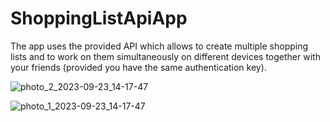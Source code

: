 # ShoppingListApiApp
The app uses the provided API which allows to create multiple shopping lists and to work on them simultaneously on different devices 
together with your friends (provided you have the same authentication key).

![photo_2_2023-09-23_14-17-47](https://github.com/MariaShukshina/ShoppingListApiApp/assets/64134936/b89d81df-454c-43b9-9064-aff88d40306d)

![photo_1_2023-09-23_14-17-47](https://github.com/MariaShukshina/ShoppingListApiApp/assets/64134936/b888a4e1-7605-4cea-bf75-57b0eb4bba57)
